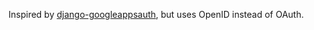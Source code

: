 Inspired by [django-googleappsauth](http://github.com/hudora/django-googleappsauth), but uses OpenID instead of OAuth.

